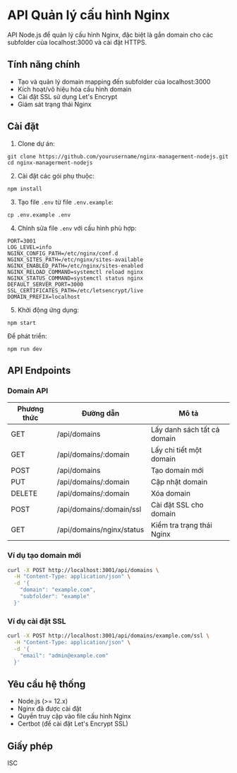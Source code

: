 # API Quản lý cấu hình Nginx

API Node.js để quản lý cấu hình Nginx, đặc biệt là gắn domain cho các subfolder của localhost:3000 và cài đặt HTTPS.

## Tính năng chính

- Tạo và quản lý domain mapping đến subfolder của localhost:3000
- Kích hoạt/vô hiệu hóa cấu hình domain
- Cài đặt SSL sử dụng Let's Encrypt
- Giám sát trạng thái Nginx

## Cài đặt

1. Clone dự án:
```
git clone https://github.com/yourusername/nginx-managerment-nodejs.git
cd nginx-managerment-nodejs
```

2. Cài đặt các gói phụ thuộc:
```
npm install
```

3. Tạo file `.env` từ file `.env.example`:
```
cp .env.example .env
```

4. Chỉnh sửa file `.env` với cấu hình phù hợp:
```
PORT=3001
LOG_LEVEL=info
NGINX_CONFIG_PATH=/etc/nginx/conf.d
NGINX_SITES_PATH=/etc/nginx/sites-available
NGINX_ENABLED_PATH=/etc/nginx/sites-enabled
NGINX_RELOAD_COMMAND=systemctl reload nginx
NGINX_STATUS_COMMAND=systemctl status nginx
DEFAULT_SERVER_PORT=3000
SSL_CERTIFICATES_PATH=/etc/letsencrypt/live
DOMAIN_PREFIX=localhost
```

5. Khởi động ứng dụng:
```
npm start
```

Để phát triển:
```
npm run dev
```

## API Endpoints

### Domain API

| Phương thức | Đường dẫn | Mô tả |
|-------------|-----------|-------|
| GET | /api/domains | Lấy danh sách tất cả domain |
| GET | /api/domains/:domain | Lấy chi tiết một domain |
| POST | /api/domains | Tạo domain mới |
| PUT | /api/domains/:domain | Cập nhật domain |
| DELETE | /api/domains/:domain | Xóa domain |
| POST | /api/domains/:domain/ssl | Cài đặt SSL cho domain |
| GET | /api/domains/nginx/status | Kiểm tra trạng thái Nginx |

### Ví dụ tạo domain mới

```bash
curl -X POST http://localhost:3001/api/domains \
  -H "Content-Type: application/json" \
  -d '{
    "domain": "example.com",
    "subfolder": "example"
  }'
```

### Ví dụ cài đặt SSL

```bash
curl -X POST http://localhost:3001/api/domains/example.com/ssl \
  -H "Content-Type: application/json" \
  -d '{
    "email": "admin@example.com"
  }'
```

## Yêu cầu hệ thống

- Node.js (>= 12.x)
- Nginx đã được cài đặt
- Quyền truy cập vào file cấu hình Nginx
- Certbot (để cài đặt Let's Encrypt SSL)

## Giấy phép

ISC 